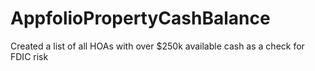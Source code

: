 # AppfolioPropertyCashBalance
Created a list of all HOAs with over $250k available cash as a check for FDIC risk
